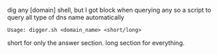 dig any [domain] shell, but I got block when querying any so a script to query all type of dns name automatically

```shell
Usage: digger.sh <domain_name> <short/long>
```

short for only the answer section.
long section for everything.
